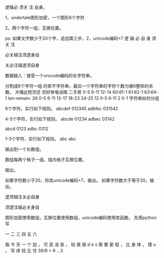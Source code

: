 逻辑必 须关 注 自身。


1，undertale图形加密，一个图形6个字符

2，两个字符一组，互换位置。

ps: 如果文字数少于20个字，追加第三步，2，unicode编码+7
逻  辑  必      自  身
  须  关
     注

必关辑注须逻身自

关必注辑逻须自身


数据输入：接受一个unicode编码的长字符串。        

分割成6个字符一组 的若干字符串，最后一个字符串的字符个数为被6整除的余数。
大嘎达短贷还 贷好嗲电话暗 二手房
0-5 6-11 12-14                 6*0:6*1-1    6*1:6*2-1    6*3:6*4-1     len-remain:
26
0-5 6-11 12-17 18-23 24-25
12
0-5 6-11
2
0-1
字符串如何分组

6个字符，实行如下规则。
abcdef 012345
adbfec 031542
    
4-5个字符，实行如下规则。
abcde 01234
adbec 03142

abcd 0123
adbc 0312

1-3个字符，实行如下规则。
abc
abc

输出到一个长数组。

数组每两个格子一组，组内格子互换位置。

输出。

如果字符数小于20，将其unicode编码+7，输出。
如果字符数大于等于20，输出。

逻须辑注关必自身

    
须逻注辑必关身自

图形加密使用数组，互换位置使用数组，unicode编码使用库函数。
先用python写

一 二 三
  四  五
     六                    
        
我 今 天         一 个 加       ， 可 恶      沮 丧 ，       较 衰 弱     d e s
  需  要             密 程            ， 比          身 体            ， 撑         u 。
     写                  序                  较              比                住
39/6 = 6 ...3                
